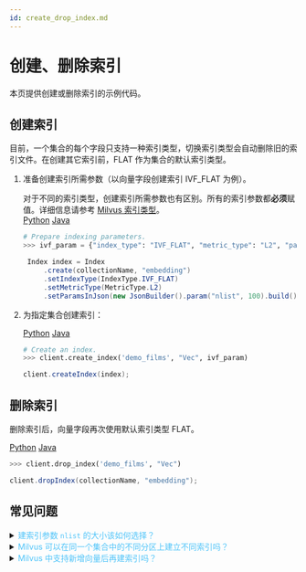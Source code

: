 ```yaml
---
id: create_drop_index.md
---
```


# 创建、删除索引

本页提供创建或删除索引的示例代码。

## 创建索引

目前，一个集合的每个字段只支持一种索引类型，切换索引类型会自动删除旧的索引文件。在创建其它索引前，FLAT 作为集合的默认索引类型。

<div class="alert note">
</div>

1. 准备创建索引所需参数（以向量字段创建索引 IVF_FLAT 为例）。

   <div class="alert note">
   对于不同的索引类型，创建索引所需参数也有区别。所有的索引参数都<b>必须</b>赋值。详细信息请参考 <a href="index.md">Milvus 索引类型</a>。
   </div>

   <div class="filter">
   <a href="#Python">Python</a> <a href="#Java">Java</a>
   </div>
   
   <div class="filter-Python" markdown="block">

   ```python
   # Prepare indexing parameters.
   >>> ivf_param = {"index_type": "IVF_FLAT", "metric_type": "L2", "params": {"nlist": 4096}}
   ```
   </div>
   
   <div class="filter-Java" markdown="block">
   
   ```java
    Index index = Index
        .create(collectionName, "embedding")
        .setIndexType(IndexType.IVF_FLAT)
        .setMetricType(MetricType.L2)
        .setParamsInJson(new JsonBuilder().param("nlist", 100).build());
   ```  
   </div>
   


2. 为指定集合创建索引：

   <div class="filter">
   <a href="#Python">Python</a> <a href="#Java">Java</a>
   </div>
   
   <div class="filter-Python" markdown="block">

   ```python
   # Create an index.
   >>> client.create_index('demo_films', "Vec", ivf_param)
   ```
   </div>
   <div class="filter-Java" markdown="block">

   ```java
   client.createIndex(index);
   ```
   </div>

## 删除索引

删除索引后，向量字段再次使用默认索引类型 FLAT。

<div class="filter">
<a href="#Python">Python</a> <a href="#Java">Java</a>
</div>

<div class="filter-Python" markdown="block">

```python
>>> client.drop_index('demo_films', "Vec")
```
</div>

<div class="filter-Java" markdown="block">

```java
client.dropIndex(collectionName, "embedding");
```
</div>

## 常见问题

<details>
<summary><font color="#4fc4f9">建索引参数 <code>nlist</code> 的大小该如何选择？</font></summary>
{{fragments/faq_set_nlist.md}}
</details>
<details>
<summary><font color="#4fc4f9">Milvus 可以在同一个集合中的不同分区上建立不同索引吗？</font></summary>
{{fragments/faq_collection_different_index.md}}
</details>
<details>
<summary><font color="#4fc4f9">Milvus 中支持新增向量后再建索引吗？</font></summary>
{{fragments/faq_create_index_after_insertion.md}}
</details>

